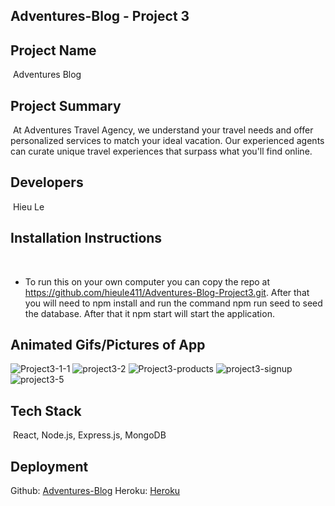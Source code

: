 ## Adventures-Blog - Project 3

 ## Project Name

​ Adventures Blog

## Project Summary
​ 
At Adventures Travel Agency, we understand your travel needs and offer personalized services to match your ideal vacation. Our experienced agents can curate unique travel experiences that surpass what you'll find online.
​
## Developers
​
Hieu Le
​
## Installation Instructions
​
​
- To run this on your own computer you can copy the repo at https://github.com/hieule411/Adventures-Blog-Project3.git. After that you will need to npm install and run the command npm run seed to seed the database. After that it npm start will start the application.
​
​
## Animated Gifs/Pictures of App

![Project3-1-1](https://user-images.githubusercontent.com/105993700/199390241-8a20d1b1-7821-464c-84d3-325490ec9046.jpg)
![project3-2](https://user-images.githubusercontent.com/105993700/199154844-7516fce7-877a-4318-ae04-36c7fc23a4ee.jpg)
![Project3-products](https://user-images.githubusercontent.com/105993700/199397517-a35917c1-832b-4032-b7b6-d54687de5a6b.jpg)
![project3-signup](https://user-images.githubusercontent.com/105993700/199397539-4d3e7f31-ea9c-4255-a48e-64106dcdb07f.jpg)
![project3-5](https://user-images.githubusercontent.com/105993700/199154858-084f31e6-afa4-48bb-b03e-a6065b7851e4.jpg)

## Tech Stack
​
React, 
Node.js, 
Express.js,
MongoDB 

## Deployment

Github: [Adventures-Blog](https://github.com/hieule411/Adventures-Blog-Project3.git)
Heroku: [Heroku](https://git.heroku.com/adventures-travel-agency.git)

